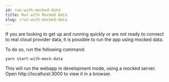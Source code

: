 ```yaml
---
id: run-with-mocked-data
title: Run with Mocked Data
slug: /run-with-mocked-data
---
```


If you are looking to get up and running quickly or are not ready to connect to real cloud provider data, it is possible to run the app using mocked data.

To do so, run the following command:

    yarn start-with-mock-data

This will run the webapp in development mode, using a mocked server. Open http://localhost:3000 to view it in a browser.

<!-- © 2021 Thoughtworks, Inc. -->
